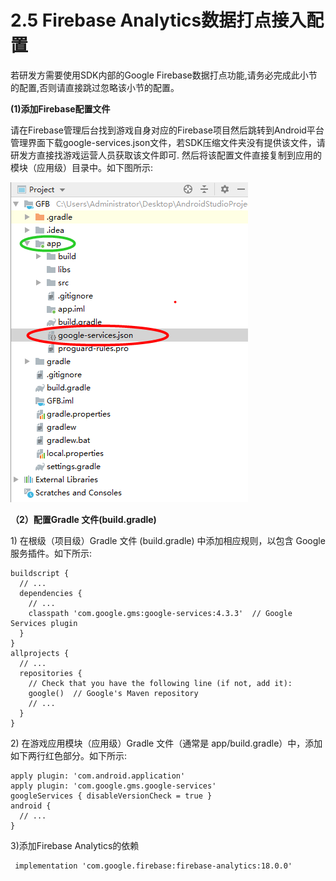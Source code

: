 # 2.5 Firebase Analytics数据打点接入配置



若研发方需要使用SDK内部的Google Firebase数据打点功能,请务必完成此小节的配置,否则请直接跳过忽略该小节的配置。

**\(1\)添加Firebase配置文件**

请在Firebase管理后台找到游戏自身对应的Firebase项目然后跳转到Android平台管理界面下载google-services.json文件，若SDK压缩文件夹没有提供该文件，请研发方直接找游戏运营人员获取该文件即可. 然后将该配置文件直接复制到应用的模块（应用级）目录中。如下图所示:

![google-services](../../.gitbook/assets/111.png)

**（2）配置Gradle 文件\(build.gradle\)**

1\) 在根级（项目级）Gradle 文件 \(build.gradle\) 中添加相应规则，以包含 Google 服务插件。如下所示:

```text
buildscript {
  // ...
  dependencies {
    // ...
    classpath 'com.google.gms:google-services:4.3.3'  // Google Services plugin
  }
}
allprojects {
  // ...
  repositories {
    // Check that you have the following line (if not, add it):
    google()  // Google's Maven repository
    // ...
  }
}
```

2\) 在游戏应用模块（应用级）Gradle 文件（通常是 app/build.gradle）中，添加如下两行红色部分。如下所示:

```text
apply plugin: 'com.android.application'
apply plugin: 'com.google.gms.google-services'
googleServices { disableVersionCheck = true }
android {
  // ...
}
```

3\)添加Firebase Analytics的依赖

```text
 implementation 'com.google.firebase:firebase-analytics:18.0.0'
```

